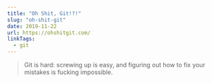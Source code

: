 ```yaml
---
title: "Oh Shit, Git!?!"
slug: "oh-shit-git"
date: 2019-11-22
url: https://ohshitgit.com/
linkTags:
  - git
---
```


> Git is hard: screwing up is easy, and figuring out how to fix your mistakes is fucking impossible.
